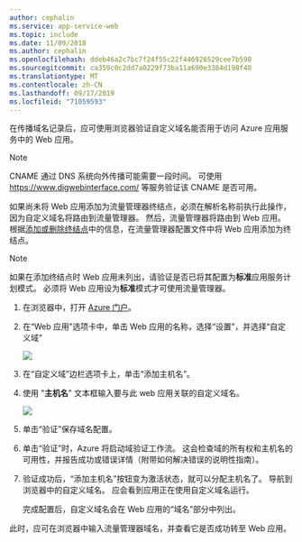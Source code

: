 ```yaml
---
author: cephalin
ms.service: app-service-web
ms.topic: include
ms.date: 11/09/2018
ms.author: cephalin
ms.openlocfilehash: ddeb46a2c7bc7f24f55c22f446926529cee7b598
ms.sourcegitcommit: ca359c0c2dd7a0229f73ba11a690e3384d198f40
ms.translationtype: MT
ms.contentlocale: zh-CN
ms.lasthandoff: 09/17/2019
ms.locfileid: "71059593"
---
```

在传播域名记录后，应可使用浏览器验证自定义域名能否用于访问 Azure 应用服务中的 Web 应用。

> [!NOTE]
> CNAME 通过 DNS 系统向外传播可能需要一段时间。 可使用 <a href="https://www.digwebinterface.com/">https://www.digwebinterface.com/</a> 等服务验证该 CNAME 是否可用。
> 
> 

如果尚未将 Web 应用添加为流量管理器终结点，必须在解析名称前执行此操作，因为自定义域名将路由到流量管理器。 然后，流量管理器将路由到 Web 应用。 根据[添加或删除终结点](../articles/traffic-manager/traffic-manager-endpoints.md)中的信息，在流量管理器配置文件中将 Web 应用添加为终结点。

> [!NOTE]
> 如果在添加终结点时 Web 应用未列出，请验证是否已将其配置为**标准**应用服务计划模式。 必须将 Web 应用设为**标准**模式才可使用流量管理器。
> 
> 

1. 在浏览器中，打开 [Azure 门户](https://portal.azure.com)。
2. 在“Web 应用”选项卡中，单击 Web 应用的名称，选择“设置”，并选择“自定义域”
   
    ![](./media/custom-dns-web-site/dncmntask-cname-6.png)
3. 在“自定义域”边栏选项卡上，单击“添加主机名”。
4. 使用 "**主机名**" 文本框输入要与此 web 应用关联的自定义域名。
   
    ![](./media/custom-dns-web-site/dncmntask-cname-8.png)
5. 单击“验证”保存域名配置。
6. 单击“验证”时，Azure 将启动域验证工作流。 这会检查域的所有权和主机名的可用性，并报告成功或错误详情（附带如何解决错误的说明性指南）。    
7. 验证成功后，“添加主机名”按钮变为激活状态，就可以分配主机名了。 导航到浏览器中的自定义域名。 应会看到应用正在使用自定义域名运行。 
   
   完成配置后，自定义域名会在 Web 应用的“域名”部分中列出。

此时，应可在浏览器中输入流量管理器域名，并查看它是否成功转至 Web 应用。

